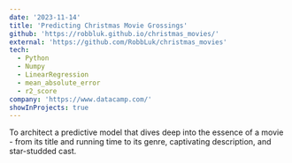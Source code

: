 ```yaml
---
date: '2023-11-14'
title: 'Predicting Christmas Movie Grossings'
github: 'https://robbluk.github.io/christmas_movies/'
external: 'https://github.com/RobbLuk/christmas_movies'
tech:
  - Python
  - Numpy
  - LinearRegression
  - mean_absolute_error 
  - r2_score 
company: 'https://www.datacamp.com/'
showInProjects: true
---
```


To architect a predictive model that dives deep into the essence of a movie - from its title and running time to its genre, captivating description, and star-studded cast.
